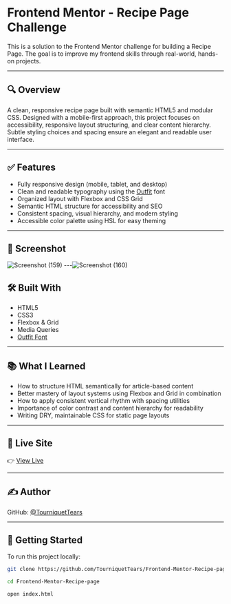 # Frontend Mentor - Recipe Page Challenge

This is a solution to the Frontend Mentor challenge for building a Recipe Page. The goal is to improve my frontend skills through real-world, hands-on projects.

---

## 🔍 Overview

A clean, responsive recipe page built with semantic HTML5 and modular CSS. Designed with a mobile-first approach, this project focuses on accessibility, responsive layout structuring, and clear content hierarchy. Subtle styling choices and spacing ensure an elegant and readable user interface.

---

## ✅ Features

- Fully responsive design (mobile, tablet, and desktop)
- Clean and readable typography using the [Outfit](https://fonts.google.com/specimen/Outfit) font
- Organized layout with Flexbox and CSS Grid
- Semantic HTML structure for accessibility and SEO
- Consistent spacing, visual hierarchy, and modern styling
- Accessible color palette using HSL for easy theming

---

## 📸 Screenshot


![Screenshot (159)](https://github.com/user-attachments/assets/35257a0f-c732-4345-bb1e-7dd619512dda)
---![Screenshot (160)](https://github.com/user-attachments/assets/9b62f39a-3e07-4133-9c48-208c5d262e3b)



## 🛠️ Built With

- HTML5
- CSS3
- Flexbox & Grid
- Media Queries
- [Outfit Font](https://fonts.google.com/specimen/Outfit)

---

## 📚 What I Learned

- How to structure HTML semantically for article-based content
- Better mastery of layout systems using Flexbox and Grid in combination
- How to apply consistent vertical rhythm with spacing utilities
- Importance of color contrast and content hierarchy for readability
- Writing DRY, maintainable CSS for static page layouts

---

## 🔗 Live Site

👉 [View Live](https://tourniquettears.github.io/Frontend-Mentor-Recipe-page/)

---

## ✍️ Author

GitHub: [@TourniquetTears](https://github.com/TourniquetTears)

---

## 🚀 Getting Started

To run this project locally:

```bash
git clone https://github.com/TourniquetTears/Frontend-Mentor-Recipe-page.git

cd Frontend-Mentor-Recipe-page

open index.html
